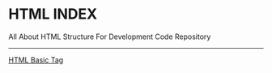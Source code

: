 # HTML INDEX
All About HTML Structure For Development Code  Repository
<hr>
<a href="https://codewithpunit.github.io/html/html-basic-tag.html">HTML Basic Tag</a>
